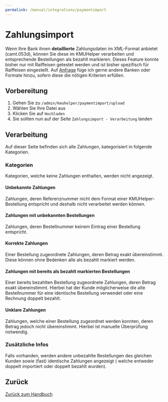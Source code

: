 ```yaml
---
permalink: /manual/integrations/paymentimport
---
```


# Zahlungsimport

Wenn Ihre Bank ihnen **detaillierte** Zahlungsdaten im XML-Format anbietet (camt.053d), können Sie diese im KMUHelper
verarbeiten und entsprechende Bestellungen als bezahlt markieren. Dieses Feature konnte bisher nur mit Raiffeisen
getestet werden und ist bisher spezifisch für Raiffeisen eingestellt. Auf [Anfrage](<{{ site.kontakt_url }}>) füge ich
gerne andere Banken oder Formate hinzu, sofern diese die nötigen Kriterien erfüllen.

## Vorbereitung

1. Gehen Sie zu `/admin/kmuhelper/paymentimport/upload`
2. Wählen Sie Ihre Datei aus
3. Klicken Sie auf `Hochladen`
4. Sie sollten nun auf der Seite `Zahlungsimport - Verarbeitung` landen

## Verarbeitung

Auf dieser Seite befinden sich alle Zahlungen, kategorisiert in folgende Kategorien.

### Kategorien

Kategorien, welche keine Zahlungen enthalten, werden nicht angezeigt.

#### Unbekannte Zahlungen

Zahlungen, deren Referenznummer nicht dem Format einer KMUHelper-Bestellung entspricht und deshalb nicht verarbeitet
werden können.

#### Zahlungen mit unbekannten Bestellungen

Zahlungen, deren Bestellnummer keinem Eintrag einer Bestellung entspricht.

#### Korrekte Zahlungen

Einer Bestellung zugeordnete Zahlungen, deren Betrag exakt übereinstimmt. Diese können ohne Bedenken alle als bezahlt
markiert werden.

#### Zahlungen mit bereits als bezahlt markierten Bestellungen

Einer bereits bezahlten Bestellung zugeordnete Zahlungen, deren Betrag exakt übereinstimmt. Hierbei hat der Kunde
möglicherweise die alte Bestellnummer für eine identische Bestellung verwendet oder eine Rechnung doppelt bezahlt.

#### Unklare Zahlungen

Zahlungen, welche einer Bestellung zugeordnet werden konnten, deren Betrag jedoch nicht übereinstimmt. Hierbei ist
manuelle Überprüfung notwendig.

### Zusätzliche Infos

Falls vorhanden, werden andere unbezahlte Bestellungen des gleichen Kunden sowie (fast) identische Zahlungen angezeigt (
welche entweder doppelt importiert oder doppelt bezahlt wurden).

## Zurück

[Zurück zum Handbuch](../README.md#inhalt)
